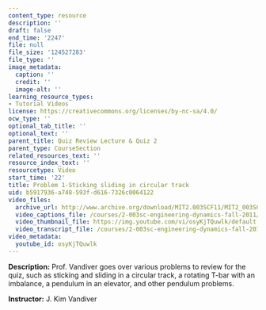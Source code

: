 ```yaml
---
content_type: resource
description: ''
draft: false
end_time: '2247'
file: null
file_size: '124527283'
file_type: ''
image_metadata:
  caption: ''
  credit: ''
  image-alt: ''
learning_resource_types:
- Tutorial Videos
license: https://creativecommons.org/licenses/by-nc-sa/4.0/
ocw_type: ''
optional_tab_title: ''
optional_text: ''
parent_title: Quiz Review Lecture & Quiz 2
parent_type: CourseSection
related_resources_text: ''
resource_index_text: ''
resourcetype: Video
start_time: '22'
title: Problem 1-Sticking sliding in circular track
uid: b5917936-a748-593f-d616-7326c0064122
video_files:
  archive_url: http://www.archive.org/download/MIT2.003SCF11/MIT2_003SCF11_lec18_300k.mp4
  video_captions_file: /courses/2-003sc-engineering-dynamics-fall-2011/037e642c2ad15ab2b0cf5b638aa6f8df_osyKjTQuwlk.vtt
  video_thumbnail_file: https://img.youtube.com/vi/osyKjTQuwlk/default.jpg
  video_transcript_file: /courses/2-003sc-engineering-dynamics-fall-2011/07daf2bd5c36334a74e8192aa1c85579_osyKjTQuwlk.pdf
video_metadata:
  youtube_id: osyKjTQuwlk
---
```

**Description:** Prof. Vandiver goes over various problems to review for the quiz, such as sticking and sliding in a circular track, a rotating T-bar with an imbalance, a pendulum in an elevator, and other pendulum problems.

**Instructor:** J. Kim Vandiver
